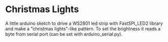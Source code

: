 Christmas Lights
================

A little arduino sketch to drive a WS2801 led strip with FastSPI_LED2 library and make a "christmas lights"-like pattern.
To set the brightness it reads a byte from serial port (can be set with arduino_serial.py).
